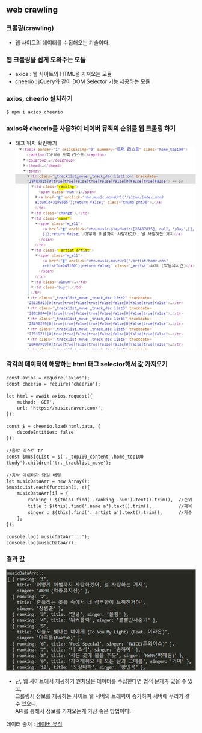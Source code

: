 ## web crawling  

### 크롤링(crawling)  
- 웹 사이트의 데이터를 수집해오는 기술이다.  

### 웹 크롤링을 쉽게 도와주는 모듈  
- axios : 웹 사이트의 HTML을 가져오는 모듈  
- cheerio : jQuery와 같이 DOM Selector 기능 제공하는 모듈  

### axios, cheerio 설치하기  
```
$ npm i axios cheerio
```

### axios와 cheerio를 사용하여 네이버 뮤직의 순위를 웹 크롤링 하기  
- 태그 위치 확인하기  
![img1](./img/1.png)  
  
### 각각의 데이터에 해당하는 html 태그 selector해서 값 가져오기
```
const axios = require('axios');
const cheerio = require('cheerio');

let html = await axios.request({
    method: 'GET',
    url: 'https://music.naver.com/',
});

const $ = cheerio.load(html.data, {
    decodeEntities: false
});

//음악 리스트 tr
const $musicList = $('._top100_content .home_top100 tbody').children('tr._tracklist_move');

//음악 데이터가 담길 배열
let musicDataArr = new Array();
$musicList.each(function(i, e){
    musicDataArr[i] = {
        ranking : $(this).find('.ranking .num').text().trim(),  //순위
        title : $(this).find('.name a').text().trim(),          //제목
        singer : $(this).find('._artist a').text().trim(),      //가수
    };
});

console.log('musicDataArr:::');
console.log(musicDataArr);
```

### 결과 값
![img2](./img/2.png)  
  
  
- 단, 웹 사이트에서 제공하기 원치않은 데이터를 수집한다면 법적 문제가 있을 수 있고,  
  크롤링시 정보를 제공하는 사이트 웹 서버의 트래픽이 증가하여 서버에 무리가 갈 수 있으니,  
  API를 통해서 정보를 가져오는게 가장 좋은 방법이다!  
  
데이터 출처 : [네이버 뮤직](https://music.naver.com/)
